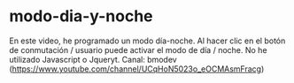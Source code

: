 # modo-dia-y-noche
En este video, he programado un modo día-noche. Al hacer clic en el botón de conmutación / usuario puede activar el modo de día / noche. No he utilizado Javascript o Jqueryt. Canal: bmodev (https://www.youtube.com/channel/UCqHoN5023o_eOCMAsmFracg)
